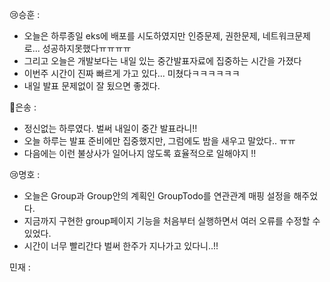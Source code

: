 😢승훈 :
- 오늘은 하루종일 eks에 배포를 시도하였지만 인증문제, 권한문제, 네트워크문제로... 성공하지못했다ㅠㅠㅠㅠ
- 그리고 오늘은 개발보다는 내일 있는 중간발표자료에 집중하는 시간을 가졌다
- 이번주 시간이 진짜 빠르게 가고 있다... 미쳤다ㅋㅋㅋㅋㅋㅋ
- 내일 발표 문제없이 잘 됬으면 좋겠다.

🤪은송 :  
- 정신없는 하루였다. 벌써 내일이 중간 발표라니!!
- 오늘 하루는 발표 준비에만 집중했지만, 그럼에도 밤을 새우고 말았다.. ㅠㅠ
- 다음에는 이런 불상사가 일어나지 않도록 효율적으로 일해야지 !!


😢명호 :  
- 오늘은 Group과 Group안의 계획인 GroupTodo를 연관관계 매핑 설정을 해주었다.
- 지금까지 구현한 group페이지 기능을 처음부터 실행하면서 여러 오류를 수정할 수 있었다.
- 시간이 너무 빨리간다 벌써 한주가 지나가고 있다니..!!


민재 :

